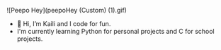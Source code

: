 ![Peepo Hey](peepoHey (Custom) (1).gif)
- 👋 Hi, I’m Kaili and I code for fun.
- I'm currently learning Python for personal projects and C for school projects.
